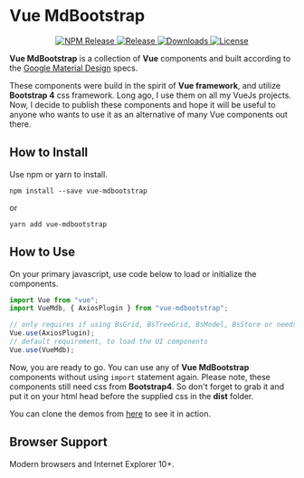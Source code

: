 # Vue MdBootstrap

<p align="center">
  <a href="https://www.npmjs.com/package/vue-mdbootstrap">
    <img src="https://flat.badgen.net/npm/v/vue-mdbootstrap" alt="NPM Release">
  </a>
  <a href="https://github.com/ahmadfajar/vue-mdbootstrap">
    <img src="https://flat.badgen.net/github/release/ahmadfajar/vue-mdbootstrap" alt="Release">
  </a>
  <a href="https://www.npmjs.com/package/vue-mdbootstrap">
    <img src="https://flat.badgen.net/npm/dt/vue-mdbootstrap" alt="Downloads">
  </a>
  <a href="https://www.npmjs.com/package/vue-mdbootstrap">
    <img src="https://flat.badgen.net/github/license/ahmadfajar/vue-mdbootstrap" alt="License">
  </a>
</p>


**Vue MdBootstrap** is a collection of **Vue** components and built according to 
the <a href="https://material.io/design" target="_blank">Google Material Design</a> specs.


These components were build in the spirit of **Vue framework**, and utilize **Bootstrap 4** 
css framework. Long ago, I use them on all my VueJs projects. Now, I decide to publish 
these components and hope it will be useful to anyone who wants to use it as an alternative of
many Vue components out there. 

## How to Install

Use npm or yarn to install.

```shell script
npm install --save vue-mdbootstrap
```
or
```shell script
yarn add vue-mdbootstrap
```

## How to Use
On your primary javascript, use code below to load or initialize the components.

```javascript
import Vue from "vue";
import VueMdb, { AxiosPlugin } from "vue-mdbootstrap";

// only requires if using BsGrid, BsTreeGrid, BsModel, BsStore or needs to perform HTTP Request
Vue.use(AxiosPlugin);
// default requirement, to load the UI components
Vue.use(VueMdb);
````

Now, you are ready to go. You can use any of **Vue MdBootstrap** components without using `import` statement again. 
Please note, these components still need css from **Bootstrap4**. So don't forget to grab it and put it on
your html head before the supplied css in the **dist** folder.

You can clone the demos from [here](https://github.com/ahmadfajar/vue-mdbootstrap-demos) to see it in action.

## Browser Support

Modern browsers and Internet Explorer 10+.
